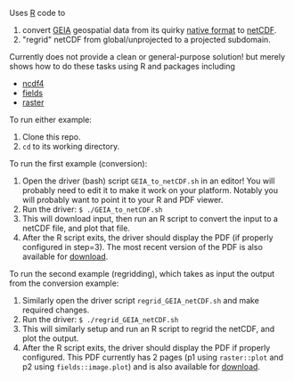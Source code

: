 Uses [R][] code to

1. convert [GEIA][] geospatial data from its quirky [native format][GEIA native format] to [netCDF].
2. "regrid" netCDF from global/unprojected to a projected subdomain.

Currently does not provide a clean or general-purpose solution! but merely shows how to do these tasks using R and packages including

* [ncdf4][]
* [fields][]
* [raster][]

[R]: http://en.wikipedia.org/wiki/R_%28programming_language%29
[GEIA]: http://www.geiacenter.org/
[GEIA native format]: /TomRoche/GEIA_to_netCDF/blob/master/GEIA_readme.txt
[netCDF]: http://en.wikipedia.org/wiki/NetCDF#Format_description
[ncdf4]: http://cran.r-project.org/web/packages/ncdf4/
[fields]: http://cran.r-project.org/web/packages/fields/
[raster]: http://cran.r-project.org/web/packages/raster/

To run either example:

1. Clone this repo.
2. `cd` to its working directory.

To run the first example (conversion):

1. Open the driver (bash) script `GEIA_to_netCDF.sh` in an editor! You will probably need to edit it to make it work on your platform. Notably you will probably want to point it to your R and PDF viewer.
2. Run the driver:
    `$ ./GEIA_to_netCDF.sh`
3. This will download input, then run an R script to convert the input to a netCDF file, and plot that file.
4. After the R script exits, the driver should display the PDF (if properly configured in step=3). The most recent version of the PDF is also available for [download](https://github.com/downloads/TomRoche/GEIA_to_netCDF/GEIA_N2O_oceanic.pdf).

To run the second example (regridding), which takes as input the output from the conversion example:

1. Similarly open the driver script `regrid_GEIA_netCDF.sh` and make required changes.
2. Run the driver:
    `$ ./regrid_GEIA_netCDF.sh`
3. This will similarly setup and run an R script to regrid the netCDF, and plot the output.
4. After the R script exits, the driver should display the PDF if properly configured. This PDF currently has 2 pages (p1 using `raster::plot` and p2 using `fields::image.plot`) and is also available for [download][regridding plot].

[regridding plot]: https://github.com/downloads/TomRoche/GEIA_to_netCDF/GEIA_N2O_oceanic_regrid.pdf
